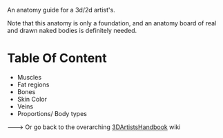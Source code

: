 An anatomy guide for a 3d/2d artist's.

Note that this anatomy is only a foundation, and an anatomy board of real and drawn naked bodies is definitely needed.

# Table Of Content
- Muscles
- Fat regions
- Bones
- Skin Color
- Veins
- Proportions/ Body types


🡒 Or go back to the overarching [3DArtistsHandbook](https://github.com/Epicrex/3DArtistsHandbook/wiki) wiki